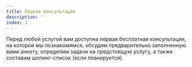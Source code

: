 ```yaml
---
title: Первая консультация
description: ''
index: 1
---
```

Перед любой услугой вам доступна первая бесплатная консультация, на которой мы познакомимся, обсудим предварительно заполненную вами анкету, определим задачи на предстоящую услугу, а также составим шопинг-список (если планируется).